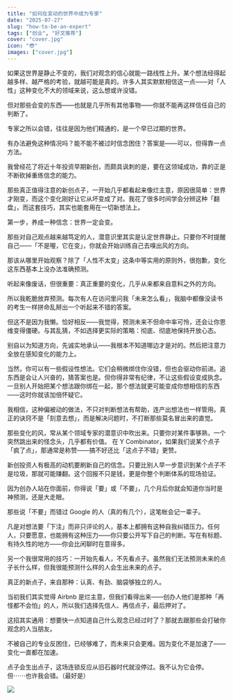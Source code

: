 ```yaml
---
title: "如何在变动的世界中成为专家"
date: "2025-07-27"
slug: "how-to-be-an-expert"
tags: ["创业", "好文推荐"]
cover: "cover.jpg"
icon: "😎"
images: ["cover.jpg"]
---
```

如果这世界是静止不变的，我们对观念的信心就能一路线性上升。某个想法经得起越多样、越严格的考验，就越可能是真的。许多人其实默默相信这一点——对「人性」这种变化不大的领域来说，这么想或许没错。



但对那些会变的东西——也就是几乎所有其他事物——你就不能再这样信任自己的判断了。



专家之所以会错，往往是因为他们精通的，是一个早已过期的世界。



有办法避免这种情况吗？能不能不被过时信念困住？答案是——可以，但得靠一点方法。



我曾经花了将近十年投资早期新创，而颇具讽刺的是，要在这领域成功，靠的正是不断砍掉重练信念的能力。



那些真正值得注意的新创点子，一开始几乎都看起来像烂主意，原因很简单：世界才刚变，而这个变化刚好让它从坏变成了对。我花了很多时间学会分辨这种「翻盘」，而这套技巧，其实也能套用在一切新想法上。



第一步，养成一种信念：世界一定会变。



那些对自己观点越来越笃定的人，潜意识里其实是认定世界静止。只要你不时提醒自己——「不是喔，它在变」，你就会开始训练自己去嗅出风的方向。



那该从哪里开始观察？除了「人性不太变」这条中等实用的原则外，很抱歉，变化这东西基本上没办法准确预测。



听起来像废话，但很重要：真正重要的变化，几乎从来都来自意料之外的方向。



所以我乾脆放弃预测。每次有人在访问里问我「未来怎么看」，我脑中都像没读书的考生一样拼命乱掰出一个听起来不错的答案。



但这不是因为我懒。恰好相反——我觉得，预测未来不但命中率可怜，还会让你思维变得僵硬。与其乱猜，不如选择更实际的策略：彻底、彻底地保持开放心态。



别自以为知道方向，先诚实地承认——我根本不知道哪边才是对的。然后把注意力全放在感知变化的能力上。



当然，你可以有一些假设性想法。它们会稍微绑住你没错，但也会驱动你前进。追东西是会让人兴奋的，猜答案也是。但你得非常有纪律，不让这些假设变成执念。
一旦别人开始把某个想法跟你绑在一起，那个想法就更可能变成你想相信的东西——这时你就该加倍怀疑它。



我相信，这种偏被动的做法，不只对判断想法有帮助，连产出想法也一样管用。真正的诀窍不是「刻意去想」，而是解决问题时，不打断那些莫名冒出来的直觉。



那些变化的风，常从某个领域专家的潜意识中吹出来。只要你对某件事够熟，一个突然跳出来的怪念头，几乎都有价值。
在 Y Combinator，如果我们说某个点子「疯了点」，那通常是称赞——搞不好还比「这点子不错」更赞。



新创投资人有极高的动机要刷新自己的信念。只要比别人早一步意识到某个点子不是垃圾，那就可能赚翻。这个回报不只是钱，更是你整个判断体系的现场验证。



因为创办人站在你面前，你得说「要」或「不要」，几个月后你就会知道你当时是神预测，还是大走眼。



那些说「不要」而错过 Google 的人（真的有几个），这笔帐会记一辈子。



凡是对想法要「下注」而非只评论的人，基本上都拥有这种自我纠错压力。任何人，只要愿意，也能拥有这种压力——你只要公开写下自己的判断。写在有标题、有持久性的地方——你会比闲聊时在意得多。



另一个我很常用的技巧：一开始先看人，不先看点子。虽然我们无法预测未来的点子长什么样，但我很能预测什么样的人会生出未来的点子。



真正的新点子，来自那种：认真、有劲、脑袋够独立的人。



当初我们其实觉得 Airbnb 是烂主意，但我们看得出来——创办人他们是那种「再怪都不会怕」的人，所以我们选择先信人、再信点子，最后押对了。



这招其实通用：想要快一点知道自己什么观念已经过时了？那就去跟那些会打破你观念的人当朋友。



不被自己的专业反困住，已经够难了，而未来只会更难。因为变化不是加速了——变化一直都在加速。



点子会生出点子，这场连锁反应从旧石器时代就没停过。我不认为它会停。
但⋯⋯也许我会错。（最好是）




![](https://prod-files-secure.s3.us-west-2.amazonaws.com/112d0858-5090-4d34-a606-b75eb8d65fd2/46476355-9cf3-4e99-9b7a-3531bc426380/1000202064.png?X-Amz-Algorithm=AWS4-HMAC-SHA256&X-Amz-Content-Sha256=UNSIGNED-PAYLOAD&X-Amz-Credential=ASIAZI2LB466RUUOBERI%2F20250922%2Fus-west-2%2Fs3%2Faws4_request&X-Amz-Date=20250922T093526Z&X-Amz-Expires=3600&X-Amz-Security-Token=IQoJb3JpZ2luX2VjEKH%2F%2F%2F%2F%2F%2F%2F%2F%2F%2FwEaCXVzLXdlc3QtMiJGMEQCIDstewx8FogsxQ3N5qV70duRi%2BECxuCElffLuIpBJXhuAiATLCcvYKZ5ny7z8g91BWIV9630UL3lSPogURVC7CdLBir%2FAwgqEAAaDDYzNzQyMzE4MzgwNSIM7TJlooJKT0gAZTGXKtwDBS9%2Bjk15vfV9LdWuWTSO68noIjptHkcn68%2Bsy8AXrTe3sTF8asV5aP9E47L0gWFd%2F1tRCvkOjs6r1qTIs%2B%2Blm3wUhZRqCyTO7BEHXjoR4cBjKeUfUQW%2FfoHmYpwWeNTwxpfDqvdCl4OrWx%2BXHOiUdFufUzkL8WtJTMu61Dyo1YiDVuUIAnZLdsSJVYuq%2Bb7E1EpswbOQLQnlfr%2BKxy24LSQvK%2F4hXKWQV6oXrEN6q9RhrBUgfQob1Q57CCBonNVrTK0ZzlrPw59rP9%2F8CRo%2FWr5VAlmmmYUkKJWds8yFbOJxKSyGuYfe3sKIORm1qiuG12I21tHlmrXhAPWy%2BYMR7GwJ2f88tlua9gF3F7zSj9H3EgSg43d5YcKJpY6oshJBRVXLSkjQJWkhC%2BzB0dYWwXqMhT7d5He2F8EkNp3RcAq6hKKB7%2B76KxLmjAccVLvC9IqCqtFPhbMYTxYKZTELz9gIQ518VReo1%2B1TJFewETNWdO2kmkG2cFBK1NAnsTjP4AlbfHklZZv%2Ft%2FaQmtbBT8oBJwUcpOtstdYXwxu5N32LvDfNZo%2FokySP8%2BGdkloWlNLl3pF3Djbh1DeEv%2BDwlU7xcjEMxt0eqz908XNTG7SIFcduMibQ6CZp%2BW4wyZ3ExgY6pgHzQKXRMB5dTog0BBubWn2ve%2BYm5Pp5ftt2sVFhQGsKXD%2B3z%2BSSmf2KM6pqol89YiwKT9fNtE59VG6uU99N7vgFSIDOtTQHZj4z8pwFLIYapO36pw8p4AyCHoEpPsRpylxxkl7SWWXWFGjoPKQ2PbEzP8%2FDdaa5%2BqCHh6NzYslrH44oVClopxn4qYkoCxrPxyWPQYHF%2FlUvC7m9vE0r0U2aasHnx2gj&X-Amz-Signature=c7a9f076bb5b07b6654288a39fb43c31b54d5f80f9abc9d80850e114bf9def9c&X-Amz-SignedHeaders=host&x-amz-checksum-mode=ENABLED&x-id=GetObject)

